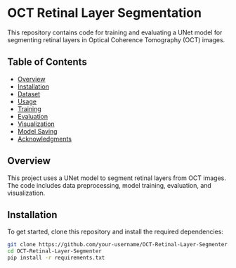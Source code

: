 # OCT Retinal Layer Segmentation

This repository contains code for training and evaluating a UNet model for segmenting retinal layers in Optical Coherence Tomography (OCT) images.

## Table of Contents

- [Overview](#overview)
- [Installation](#installation)
- [Dataset](#dataset)
- [Usage](#usage)
- [Training](#training)
- [Evaluation](#evaluation)
- [Visualization](#visualization)
- [Model Saving](#model-saving)
- [Acknowledgments](#acknowledgments)

## Overview

This project uses a UNet model to segment retinal layers from OCT images. The code includes data preprocessing, model training, evaluation, and visualization.

## Installation

To get started, clone this repository and install the required dependencies:

```bash
git clone https://github.com/your-username/OCT-Retinal-Layer-Segmenter.git
cd OCT-Retinal-Layer-Segmenter
pip install -r requirements.txt
